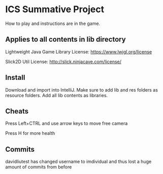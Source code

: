 # ICS Summative Project

How to play and instructions are in the game.

## Applies to all contents in lib directory

Lightweight Java Game Library License: https://www.lwjgl.org/license

Slick2D Util License: http://slick.ninjacave.com/license/

## Install

Download and import into IntelliJ. Make sure to add lib and res folders as resource folders.
Add all lib contents as libraries. 

## Cheats

Press Left+CTRL and use arrow keys to move free camera

Press H for more health

## Commits

davidliutest has changed username to imdividual and thus lost a huge amount of commits from before
